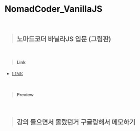 # NomadCoder_VanillaJS

<br/>

> ## **노마드코더 바닐라JS 입문 (그림판)**

<br/>

> #### Link
  + [𝕃𝕀ℕ𝕂]()

<br/>

> #### Preview

<br/>



> ## **강의 들으면서 몰랐던거 구글링해서 메모하기**

<br/>

> ####